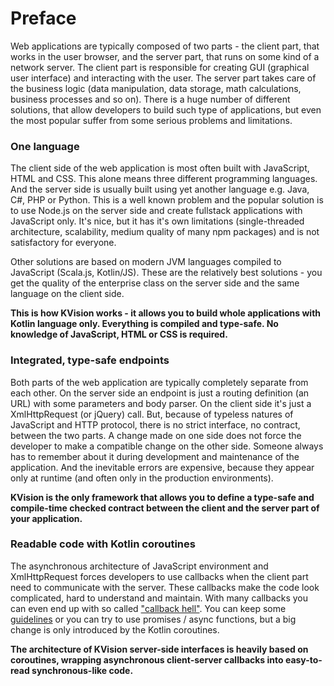# Preface

Web applications are typically composed of two parts - the client part, that works in the user browser, and the server part, that runs on some kind of a network server. The client part is responsible for creating GUI (graphical user interface) and interacting with the user. The server part takes care of the business logic (data manipulation, data storage, math calculations, business processes and so on). There is a huge number of different solutions, that allow developers to build such type of applications, but even the most popular suffer from some serious problems and limitations.

### One language

The client side of the web application is most often built with JavaScript, HTML and CSS. This alone means three different programming languages. And the server side is usually built using yet another language e.g. Java, C#, PHP or Python. This is a well known problem and the popular solution is to use Node.js on the server side and create fullstack applications with JavaScript only. It's nice, but it has it's own limitations (single-threaded architecture, scalability, medium quality of many npm packages) and is not satisfactory for everyone.&#x20;

Other solutions are based on modern JVM languages compiled to JavaScript (Scala.js, Kotlin/JS). These are the relatively best solutions - you get the quality of the enterprise class on the server side and the same language on the client side.&#x20;

**This is how KVision works - it allows you to build whole applications with Kotlin language only. Everything is compiled and type-safe. No knowledge of JavaScript, HTML or CSS is required.**

### Integrated, type-safe endpoints

Both parts of the web application are typically completely separate from each other. On the server side an endpoint is just a routing definition (an URL) with some parameters and body parser. On the client side it's just a XmlHttpRequest (or jQuery) call. But, because of typeless natures of JavaScript and HTTP protocol, there is no strict interface, no contract, between the two parts. A change made on one side does not force the developer to make a compatible change on the other side. Someone always has to remember about it during development and maintenance of the application. And the inevitable errors are expensive, because they appear only at runtime (and often only in the production environments).

**KVision is the only framework that allows you to define a type-safe and compile-time checked contract between the client and the server part of your application.**

### Readable code with Kotlin coroutines

The asynchronous architecture of JavaScript environment and XmlHttpRequest forces developers to use callbacks when the client part need to communicate with the server. These callbacks make the code look complicated, hard to understand and maintain. With many callbacks you can even end up with so called ["callback hell"](https://en.wiktionary.org/wiki/callback\_hell). You can keep some [guidelines](http://callbackhell.com/) or you can try to use promises / async functions, but a big change is only introduced by the Kotlin coroutines.

**The architecture of KVision server-side interfaces is heavily based on coroutines, wrapping asynchronous client-server callbacks into easy-to-read synchronous-like code.**
